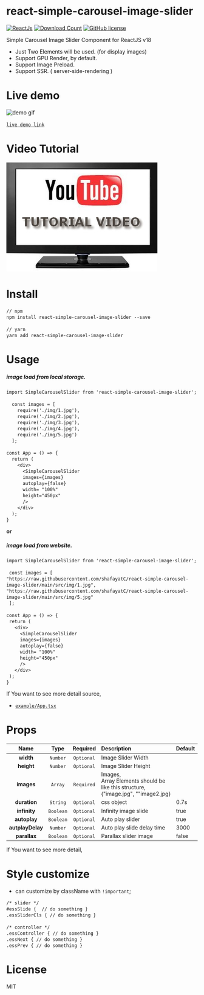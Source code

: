 # react-simple-carousel-image-slider

[![ReactJs][react-image]][react-url]
[![Download Count][download-image]][download-url]
[![GitHub license][license-image]][license-url]

[react-image]: https://img.shields.io/badge/ReactJS-%5E18.x-blue
[react-url]: https://reactjs.org
[download-image]: https://img.shields.io/npm/dm/react-simple-carousel-image-slider?label=downlaod
[download-url]: https://www.npmjs.com/package/react-simple-carousel-image-slider
[license-image]: https://img.shields.io/badge/license-MIT-blue.svg
[license-url]: https://github.com/shafayatC/react-simple-carousel-image-slider/blob/main/LICENSE

Simple Carousel Image Slider Component for ReactJS v18<br>

- Just Two Elements will be used. (for display images)
- Support GPU Render, by default.
- Support Image Preload.
- Support SSR. ( server-side-rendering )
# Live demo

  ![demo gif](https://raw.githubusercontent.com/shafayatC/react-simple-carousel-image-slider/main/slider.gif)
  <br>
  
[`live demo link`](https://shafayatc.github.io/react-simple-carousel-image-slider/)<br>


# Video Tutorial

[![Video tutorial][video-image]][video-url]

[video-image]: https://raw.githubusercontent.com/shafayatC/react-simple-carousel-image-slider/main/tube.jpg
[video-url]: https://youtu.be/piVIv3OeGCg

# Install

```
// npm
npm install react-simple-carousel-image-slider --save

// yarn
yarn add react-simple-carousel-image-slider
```

# Usage
##### image load from local storage.
```
import SimpleCarouselSlider from 'react-simple-carousel-image-slider';

  const images = [
    require('./img/1.jpg'),
    require('./img/2.jpg'),
    require('./img/3.jpg'),
    require('./img/4.jpg'),
    require('./img/5.jpg')
  ];

const App = () => {
  return (
    <div>
      <SimpleCarouselSlider
      images={images} 
      autoplay={false}
      width= "100%"
      height="450px"
      />
    </div>
  );
}
```
**or**
##### image load from website.

 ```
import SimpleCarouselSlider from 'react-simple-carousel-image-slider';

  const images = [
"https://raw.githubusercontent.com/shafayatC/react-simple-carousel-image-slider/main/src/img/1.jpg",
"https://raw.githubusercontent.com/shafayatC/react-simple-carousel-image-slider/main/src/img/5.jpg"
  ];

const App = () => {
  return (
    <div>
      <SimpleCarouselSlider
      images={images} 
      autoplay={false}
      width= "100%"
      height="450px"
      />
    </div>
  );
}
```


If You want to see more detail source,<br>

- [`example/App.tsx`](https://github.com/shafayatC/react-simple-carousel-image-slider)<br>

# Props

|        Name         |    Type    |  Required  | Description                                                                                                                                                       | Default   |
| :-----------------: | :--------: | :--------: | :---------------------------------------------------------------------------------------------------------------------------------------------------------------- | :-------- |
|      **width**      |  `Number`  | `Optional` | Image Slider Width                                                                                                                                                |           |
|     **height**      |  `Number`  | `Optional` | Image Slider Height                                                                                                                                               |           |
|     **images**      |  `Array`   | `Required` | Images,<br>Array Elements should be like this structure,<br/>{"image.jpg", ""image2.jpg}                                                                              |           |
|      **duration**      |  `String`  | `Optional` | css object                                                                                                                                                        |      0.7s     |
|  **infinity**  |  `Boolean`  | `Optional` | Infinity image slide                                                                                                                                  | true     |
|    **autoplay**     |  `Boolean`  | `Optional` | Auto play slider<br>                                                                                                                                  | true       |
|     **autplayDelay**     |  `Number`  | `Optional` | Auto play slide delay time                                                                                                                                                        | 3000        |
|     **parallax**     |  `Boolean`  | `Optional` | Parallax slider image                                                                                                                                                         | false        |

If You want to see more detail,<br>


# Style customize

- can customize by className with `!important`;

```
/* slider */ 
#essSlide {  // do something }
.essSliderCls { // do something } 

/* controller */ 
.essController { // do something }
.essNext { // do something }
.essPrev { // do something }

```


# License

MIT